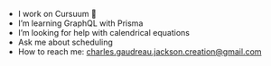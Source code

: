 -  I work on Cursuum 📅
-  I’m learning GraphQL with Prisma
-  I’m looking for help with calendrical equations
-  Ask me about scheduling
-  How to reach me: charles.gaudreau.jackson.creation@gmail.com
